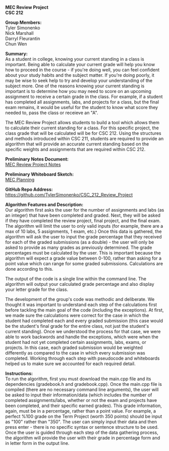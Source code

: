 <b>MEC Review Project</b><br>
<b>CSC 212</b>

<b>Group Members:</b><br> 
Tyler Simonenko<br>
Nick Marshall<br>
Darryl Fleurantin<br>
Chun Wen<br>

<b>Summary:</b> <br>
As a student in college, knowing your current standing in a class is important. Being able to calculate your current grade will help you know how to proceed in the course - if you're doing well, you can feel confident about your study habits and the subject matter. If you're doing poorly, it may be wise to seek help to try and develop your understanding of the subject more. One of the reasons knowing your current standing is important is to determine how you may need to score on an upcoming assignment to receive a certain grade in the class. For example, if a student has completed all assignments, labs, and projects for a class, but the final exam remains, it would be useful for the student to know what score they needed to, pass the class or receieve an "A".

The MEC Review Project allows students to build a tool which allows them to calculate their current standing for a class. For this specific project, the class grade that will be calculated will be for CSC 212. Using the structures and methods introduced within CSC 211, students are required to provide an algorithm that will provide an accurate current standing based on the specific weights and assignments that are required within CSC 212.


<b>Preliminary Notes Document:</b><br>
[MEC Review Project Notes](https://github.com/TylerSimonenko/CSC_212_Review_Project/files/9883488/MEC.Review.Project.Notes.pdf)


<b>Preliminary Whiteboard Sketch:</b><br>
[MEC Planning](https://user-images.githubusercontent.com/68083538/198410520-940a4e30-887f-4d0b-9d44-dc6343940cc2.jpg)


<b>GitHub Repo Address:</b><br>
https://github.com/TylerSimonenko/CSC_212_Review_Project


<b>Algorithm Features and Description:</b><br>
Our algorithm first asks the user for the number of assignments and labs (as an integer) that have been completed and graded. Next, they will be asked if they have completed the review project, final project, and the final exam. The algorithm will limit the user to only valid inputs (for example, there are a max of 10 labs, 5 assignments, 1 exam, etc.) Once this data is gathered, the algorithm will ask the user to input the grade percentage that they received for each of the graded submissions (as a double) - the user will only be asked to provide as many grades as previously determined. The grade percentages must be calculated by the user. This is important because the algorithm will expect a grade value between 0-100, rather than asking for a point value which can range for some graded submissions. Calculations are done according to this.


The output of the code is a single line within the command line. The algorithm will output your calculated grade percentage and also display your letter grade for the class.


The development of the group's code was methodic and deliberate. We thought it was important to understand each step of the calculations first before tackling the main goal of the code (including the exceptions). At first, we made sure the calculations were correct for the case in which the student had completed each and every graded submission (this case would be the student's final grade for the entire class, not just the student's current standing). Once we understood the process for that case, we were able to work backwords and handle the exceptions, which were when the student had not yet completed certain assignments, labs, exams, or projects. In this case, each graded submission would be weighted differently as compared to the case in which every submission was completed. Working through each step with pseudocode and whiteboards helped us to make sure we accounted for each required detail. 


<b>Instructions:</b><br>
To run the algorithm, first you must download the main.cpp file and its dependencies (gradebook.h and gradebook.cpp). Once the main.cpp file is compiled (there are no necessary command line arguments), the user will be asked to input their information/data (which includes the number of completed assignments/labs, whether or not the exam and projects have been completed, and their specific earned grades). This grade information, again, must be in a percentage, rather than a point value. For example, a perfect %100 grade on the Term Project (worth 350 points) should be input as "100" rather than "350". The user can simply input their data and then press enter - there is no specific syntax or sentence structure to be used. Once the user is guided through each step of the data gathering process, the algorithm will provide the user with their grade in percentage form and in letter form in the output line. 
